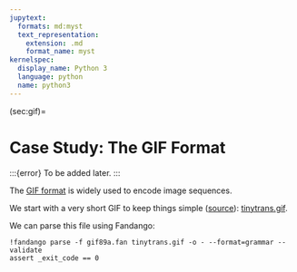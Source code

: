 ```yaml
---
jupytext:
  formats: md:myst
  text_representation:
    extension: .md
    format_name: myst
kernelspec:
  display_name: Python 3
  language: python
  name: python3
---
```


(sec:gif)=
# Case Study: The GIF Format

:::{error}
To be added later.
:::

The [GIF format](https://www.fileformat.info/format/gif/egff.htm) is widely used to encode image sequences.

We start with a very short GIF to keep things simple ([source](http://probablyprogramming.com/2009/03/15/the-tiniest-gif-ever)): [tinytrans.gif](tinytrans.gif).

We can parse this file using Fandango:

```{code-cell}
!fandango parse -f gif89a.fan tinytrans.gif -o - --format=grammar --validate
assert _exit_code == 0
```